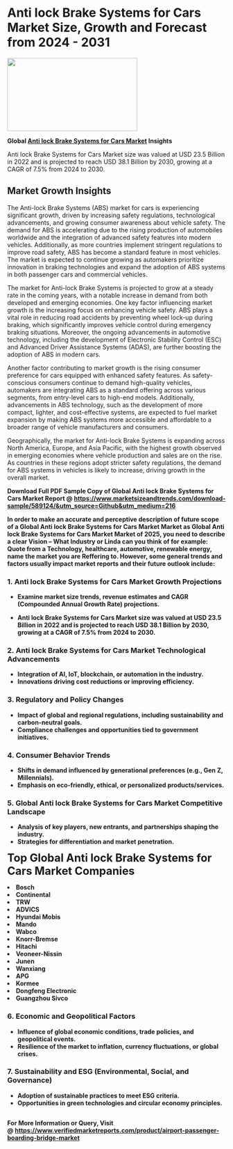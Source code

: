<H1>Anti lock Brake Systems for Cars Market Size, Growth and Forecast from 2024 - 2031</H1><img class="aligncenter size-medium wp-image-584254" src="https://thirdeyenews.in/wp-content/uploads/2024/09/Global-Market-Research-300x168.jpeg" alt="" width="300" height="168" /><p><strong>Global&nbsp;<a href="https://www.marketsizeandtrends.com/download-sample/589124/&amp;utm_source=Github&utm_medium=216">Anti lock Brake Systems for Cars Market</a> Insights</strong></p><p>Anti lock Brake Systems for Cars Market size was valued at USD 23.5 Billion in 2022 and is projected to reach USD 38.1 Billion by 2030, growing at a CAGR of 7.5% from 2024 to 2030.</p><p><h2>Market Growth Insights</h2> <p>The Anti-lock Brake Systems (ABS) market for cars is experiencing significant growth, driven by increasing safety regulations, technological advancements, and growing consumer awareness about vehicle safety. The demand for ABS is accelerating due to the rising production of automobiles worldwide and the integration of advanced safety features into modern vehicles. Additionally, as more countries implement stringent regulations to improve road safety, ABS has become a standard feature in most vehicles. The market is expected to continue growing as automakers prioritize innovation in braking technologies and expand the adoption of ABS systems in both passenger cars and commercial vehicles.</p> <p><strong></strong></p> <p>The market for Anti-lock Brake Systems is projected to grow at a steady rate in the coming years, with a notable increase in demand from both developed and emerging economies. One key factor influencing market growth is the increasing focus on enhancing vehicle safety. ABS plays a vital role in reducing road accidents by preventing wheel lock-up during braking, which significantly improves vehicle control during emergency braking situations. Moreover, the ongoing advancements in automotive technology, including the development of Electronic Stability Control (ESC) and Advanced Driver Assistance Systems (ADAS), are further boosting the adoption of ABS in modern cars.</p> <p>Another factor contributing to market growth is the rising consumer preference for cars equipped with enhanced safety features. As safety-conscious consumers continue to demand high-quality vehicles, automakers are integrating ABS as a standard offering across various segments, from entry-level cars to high-end models. Additionally, advancements in ABS technology, such as the development of more compact, lighter, and cost-effective systems, are expected to fuel market expansion by making ABS systems more accessible and affordable to a broader range of vehicle manufacturers and consumers.</p> <p>Geographically, the market for Anti-lock Brake Systems is expanding across North America, Europe, and Asia Pacific, with the highest growth observed in emerging economies where vehicle production and sales are on the rise. As countries in these regions adopt stricter safety regulations, the demand for ABS systems in vehicles is likely to increase, driving growth in the overall market.</p> <p><strong></p><p><span class=""><strong>Download Full PDF Sample Copy of Global Anti lock Brake Systems for Cars Market Report</strong> @ <a href="https://www.marketsizeandtrends.com/download-sample/589124/&amp;utm_source=Github&utm_medium=216" target="_blank">https://www.marketsizeandtrends.com/download-sample/589124/&amp;utm_source=Github&utm_medium=216</a></span></p><p>In order to make an accurate and perceptive description of future scope of a Global&nbsp;Anti lock Brake Systems for Cars Market Market as Global&nbsp;Anti lock Brake Systems for Cars Market Market of 2025, you need to describe a clear Vision &ndash; What Industry or Linda can you think of for example: Quote from a Technology, healthcare, automotive, renewable energy, name the market you are Reffering to. However, some general trends and factors usually impact market reports and their future outlook include:</p><h3>1.&nbsp;<strong>Anti lock Brake Systems for Cars Market Growth Projections</strong></h3><ul><li>Examine market size trends, revenue estimates and CAGR (Compounded Annual Growth Rate) projections.</li><li><p>Anti lock Brake Systems for Cars Market size was valued at USD 23.5 Billion in 2022 and is projected to reach USD 38.1 Billion by 2030, growing at a CAGR of 7.5% from 2024 to 2030.</p></li></ul><h3>2.&nbsp;<strong>Anti lock Brake Systems for Cars Market Technological Advancements</strong></h3><ul><li>Integration of AI, IoT, blockchain, or automation in the industry.</li><li>Innovations driving cost reductions or improving efficiency.</li></ul><h3>3.&nbsp;<strong>Regulatory and Policy Changes</strong></h3><ul><li>Impact of global and regional regulations, including sustainability and carbon-neutral goals.</li><li>Compliance challenges and opportunities tied to government initiatives.</li></ul><h3>4.&nbsp;<strong>Consumer Behavior Trends</strong></h3><ul><li>Shifts in demand influenced by generational preferences (e.g., Gen Z, Millennials).</li><li>Emphasis on eco-friendly, ethical, or personalized products/services.</li></ul><h3>5.&nbsp;<strong>Global Anti lock Brake Systems for Cars Market Competitive Landscape</strong></h3><ul><li>Analysis of key players, new entrants, and partnerships shaping the industry.</li><li>Strategies for differentiation and market penetration.</li></ul><p data-pm-slice="1 1 []"><span style="color: inherit; font-family: inherit; font-size: 25px;">Top Global Anti lock Brake Systems for Cars Market Companies</span></p><div class="" data-test-id=""><p><li>Bosch</li><li> Continental</li><li> TRW</li><li> ADVICS</li><li> Hyundai Mobis</li><li> Mando</li><li> Wabco</li><li> Knorr-Bremse</li><li> Hitachi</li><li> Veoneer-Nissin</li><li> Junen</li><li> Wanxiang</li><li> APG</li><li> Kormee</li><li> Dongfeng Electronic</li><li> Guangzhou Sivco</li></p></div><h3>6.&nbsp;<strong>Economic and Geopolitical Factors</strong></h3><ul><li>Influence of global economic conditions, trade policies, and geopolitical events.</li><li>Resilience of the market to inflation, currency fluctuations, or global crises.</li></ul><h3>7.&nbsp;<strong>Sustainability and ESG (Environmental, Social, and Governance)</strong></h3><ul><li>Adoption of sustainable practices to meet ESG criteria.</li><li>Opportunities in green technologies and circular economy principles.</li></ul><h2><strong style="font-size: 14px;">For More Information or Query, Visit @&nbsp;</strong><a style="background-color: #ffffff; font-size: 14px;" href="https://www.marketsizeandtrends.com/report/anti-lock-brake-systems-for-cars-market/" target="_blank">https://www.verifiedmarketreports.com/product/airport-passenger-boarding-bridge-market</a></h2>
